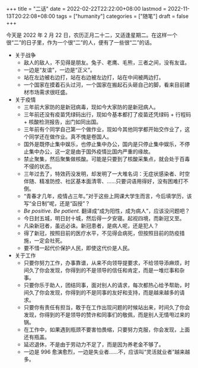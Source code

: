 +++
title = "二话"
date = 2022-02-22T22:22:00+08:00
lastmod = 2022-11-13T20:22:08+08:00
tags = ["humanity"]
categories = ["随笔"]
draft = false
+++

今天是 2022 年 2 月 22 日，农历正月二十二，又适逢星期二。在这样一个很“二”的日子里，作为一个很“二”的人，便有了一些很“二”的话。 <br/>

<!--more-->

-   关于战争 <br/>
    -   敌人的敌人，不见得是朋友。兔子、老鹰、毛熊，三者之间，没有友谊。 <br/>
    -   一边是“友谊”，一边是“正义”。 <br/>
    -   站在左边被右边打，站在右边被左边打，站在中间被两边打。 <br/>
    -   一个国家在摸着石头过河，一个国家在搬起石头砸自己的脚，看来目前建材市场需求很旺盛。 <br/>
-   关于疫情 <br/>
    -   三年前大家防的是新冠病毒，现如今大家防的是新冠病人。 <br/>
    -   三年前还没有疫苗凭绿码出行，现如今基本都打了疫苗还凭绿码 + 行程码 + 核酸检测报告，出门如同出国。 <br/>
    -   三年前有个同学自己第一个做作业，现如今其他同学都开始交作业了，这个同学还在做作业。真不愧是卷国人。 <br/>
    -   国外是既停止集中娱乐，也停止集中办公，国内是只停止集中娱乐，不停止集中办公，这一定是由于国外疫情比国内严重的缘故。 <br/>
    -   禁止聚集，然后聚集做核酸。可能是只要到了核酸采集点，就会处于百毒不侵的状态。 <br/>
    -   三年过去了，特效药没发明，却发明了一大堆名词：无症状感染者、时空伴随、精准防控、社区基本面清零、……只要词语用得好，没有困难打不倒。 <br/>
    -   “青春才几年，疫情占三年。”对于这些上网课大学生而言，今后填学历，该写“全日制”呢，还是“函授”？ <br/>
    -   _Be positive. Be patient._ 翻译成“成为阳性，成为病人”，应该没问题吧？ <br/>
    -   今日封五城，明日封十城，然后得一夕安寝。起视四境，而新冠又至。 <br/>
    -   凡染新冠者，虽远必诛。新冠患者，是病人呢，还是犯人？ <br/>
    -   得了新冠，按照目前的医疗水平，不见得会病死，但按照目前的防疫措施，一定会社死。 <br/>
    -   要不惜一起代价保护人民，即使这代价是人民。 <br/>
-   关于工作 <br/>
    -   只要你努力工作，办事靠谱，从来不向领导提要求，不给领导添麻烦，时间久了你会发现，你得到的不是领导的信任和肯定，而是一堆烂事和杂事。 <br/>
    -   只要你乐于助人，团结同事，面对别人的请求，每次都热心给予帮助，时间久了你会发现，你得到的不是同事的友好和支持，而是越来越多的请求。 <br/>
    -   只要你有责任有担当，敢于在工作出现问题的时候站出来，时间久了你会发现，你得到的不是领导的赞许和同事们的敬佩，而是别人无情甩过来的锅。 <br/>
    -   在工作中，如果遇到瓶颈不要害怕畏缩，只要努力克服，你会发现，上面还有瓶盖。 <br/>
    -   延迟退休，不是由于劳动力不足了，而是因为养老金不够了。 <br/>
    -   一边是 996 愈演愈烈，一边是失业者……不，应该叫“灵活就业者”越来越多。 <br/>
